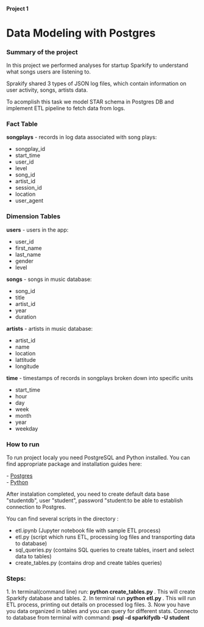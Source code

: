 <h4>Project 1</h4>
<h1>Data Modeling with Postgres</h1>

<h3>Summary of the project</h3>

<p>In this project we performed analyses for startup Sparkify to understand what songs users are listening to.</p>
<p>Sprakify shared 3 types of JSON log files, which contain information on user activity, songs, artists data.</p> 
<p>To acomplish this task we model STAR schema in Postgres DB and implement ETL pipeline to fetch data from logs. </p>

<h3>Fact Table </h3>

<b>songplays</b> - records in log data associated with song plays:
* songplay_id 
* start_time 
* user_id
* level
* song_id 
* artist_id 
* session_id
* location 
* user_agent

<h3>Dimension Tables</h3>

<b>users</b> - users in the app:
* user_id 
* first_name 
* last_name 
* gender 
* level

<b>songs</b> - songs in music database:
* song_id
* title
* artist_id 
* year
* duration

<b>artists</b> - artists in music database:
* artist_id 
* name 
* location 
* lattitude 
* longitude

<b>time</b> - timestamps of records in songplays broken down into specific units
* start_time 
* hour 
* day 
* week 
* month 
* year 
* weekday

<h3>How to run</h3>
<p>To run project localy you need PostgreSQL and Python installed. You can find appropriate package and installation guides here: </p>
- <a href="https://www.postgresql.org/download/">Postgres</a></br>
- <a href=""https://www.python.org/downloads/>Python</a>

<p>After instalation completed, you need to create default data base "studentdb", user "student", password "student:to be able to establish connection to Postgres. </p>

<p>You can find several scripts in the directory :
  
* etl.ipynb (Jupyter notebook file with sample ETL process)
* etl.py (script which runs ETL, processing log files and transporting data to database)
* sql_queries.py (contains SQL queries to create tables, insert and select data to tables)
* create_tables.py (contains drop and create tables queries)

</p>

<h3>Steps:</h3> 
1. In terminal(command line) run: <b> python create_tables.py </b>. This will create Sparkify database and tables. 
2. In terminal run <b> python etl.py </b>. This will run ETL process, printing out details on processed log files. 
3. Now you have you data organized in tables and you can query for different stats. Connecto to database from terminal with command: <b>psql -d sparkifydb -U student</b>
